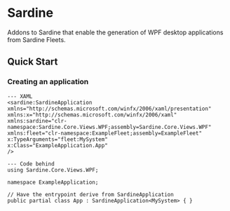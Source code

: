 
# Sardine
Addons to Sardine that enable the generation of WPF desktop applications from Sardine Fleets.

## Quick Start

### Creating an application
```
--- XAML
<sardine:SardineApplication            
xmlns="http://schemas.microsoft.com/winfx/2006/xaml/presentation"
xmlns:x="http://schemas.microsoft.com/winfx/2006/xaml"
xmlns:sardine="clr-namespace:Sardine.Core.Views.WPF;assembly=Sardine.Core.Views.WPF"
xmlns:fleet="clr-namespace:ExampleFleet;assembly=ExampleFleet"
x:TypeArguments="fleet:MySystem"
x:Class="ExampleApplication.App"
/>

--- Code behind
using Sardine.Core.Views.WPF;

namespace ExampleApplication;

// Have the entrypoint derive from SardineApplication
public partial class App : SardineApplication<MySystem> { }
```
